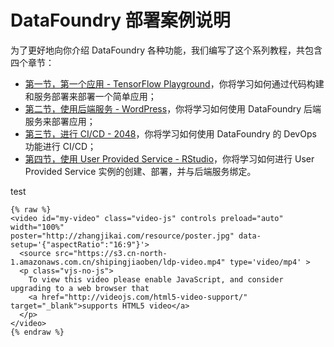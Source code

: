 # DataFoundry 部署案例说明

为了更好地向你介绍 DataFoundry 各种功能，我们编写了这个系列教程，共包含四个章节：

* [第一节，第一个应用 - TensorFlow Playground](GuestBook_Chapter_1.md)，你将学习如何通过代码构建和服务部署来部署一个简单应用；
* [第二节，使用后端服务 - WordPress](GuestBook_Chapter_2.md)，你将学习如何使用 DataFoundry 后端服务来部署应用；
* [第三节，进行 CI\/CD - 2048](GuestBook_Chapter_3.md)，你将学习如何使用 DataFoundry 的 DevOps 功能进行 CI\/CD；
* [第四节，使用 User Provided Service - RStudio](GuestBook_Chapter_4.md)，你将学习如何进行 User Provided Service 实例的创建、部署，并与后端服务绑定。


test

```
{% raw %}
<video id="my-video" class="video-js" controls preload="auto" width="100%" 
poster="http://zhangjikai.com/resource/poster.jpg" data-setup='{"aspectRatio":"16:9"}'>
  <source src="https://s3.cn-north-1.amazonaws.com.cn/shipingjiaoben/ldp-video.mp4" type='video/mp4' >
  <p class="vjs-no-js">
    To view this video please enable JavaScript, and consider upgrading to a web browser that
    <a href="http://videojs.com/html5-video-support/" target="_blank">supports HTML5 video</a>
  </p>
</video>
{% endraw %}
```


